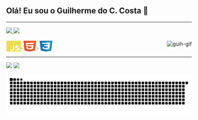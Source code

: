 ## Olá! Eu sou o Guilherme do C. Costa 👋
<hr>
<div>
  <a href="https://github.com/Guiilhermecosta">
  <img height="160em" src="https://github-readme-stats.vercel.app/api?username=Guiilhermecosta&show_icons=true&theme=tokyonight&include_all_commits=true&count_private=true"/>
  <img height="160em" src="https://github-readme-stats.vercel.app/api/top-langs/?username=Guiilhermecosta&layout=compact&langs_count=7&theme=tokyonight"/>
</div>
  <div style="display: inline_block"><br>
  <img align="center" alt="Rafa-Js" height="30" width="40" src="https://raw.githubusercontent.com/devicons/devicon/master/icons/javascript/javascript-plain.svg">
  <img align="center" alt="Rafa-HTML" height="30" width="40" src="https://raw.githubusercontent.com/devicons/devicon/master/icons/html5/html5-original.svg">
  <img align="center" alt="Rafa-CSS" height="30" width="40" src="https://raw.githubusercontent.com/devicons/devicon/master/icons/css3/css3-original.svg">
  <img align="right" alt="guih-gif" src="https://i.picasion.com/pic91/817863176216ba6e8e2c1489d1132e36.gif">
  </div>
  <hr>
  <div> 
  <a href = "mailto:gguillhherrmmecosta@gmail.com"><img src="https://img.shields.io/badge/-Gmail-%23333?style=for-the-badge&logo=gmail&logoColor=white" target="_blank"></a>
  <a href="https://www.linkedin.com/in/guilherme-costa-a75075215/ target="_blank"><img src="https://img.shields.io/badge/-LinkedIn-%230077B5?style=for-the-badge&logo=linkedin&logoColor=white" target="_blank"></a> 
 
  ![Snake animation](https://github.com/Guiilhermecosta/Guiilhermecosta/blob/output/github-contribution-grid-snake.svg)
 
</div>
